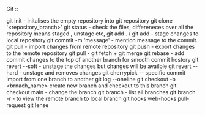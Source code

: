 Git ::

git init - initalises the empty repository into git repository 
git clone '<repository_branch>'
git status - check the files, differeneces over all the repository means staged , unstage etc, 
git add . / git add <file> - stage changes to local repository 
git commit -m 'message' - mention message to the commit.
git pull - import changes from remote repository
git push - export changes to the remote repository
git pull - git fetch + git merge
git rebase - add commit changes to the top of another branch for smooth commit hostory
git revert --soft - unstage the changes but changes will be availble 
git revert --hard - unstage and removes changes
git cherrypick -- specific commit import from one branch to another
git log --oneline
git checkout -b <brnach_name> create new branch and checkout to this branch 
git checkout main -  change the branch
git branch - list all branches
git branch -r - to view the remote branch to local branch
git hooks 
web-hooks 
pull-request
git lense
